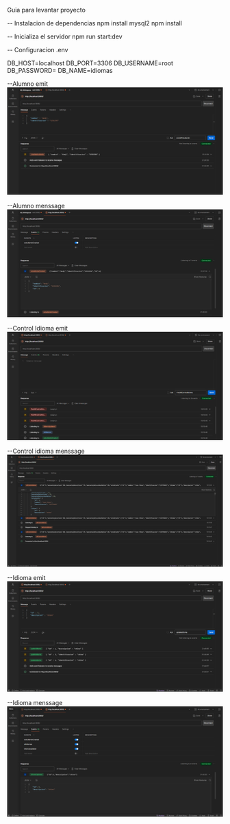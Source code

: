 Guia para levantar proyecto 

-- Instalacion de dependencias
npm install mysql2
npm install 

-- Inicializa el servidor 
npm run start:dev

-- Configuracion .env

DB_HOST=localhost
DB_PORT=3306
DB_USERNAME=root
DB_PASSWORD=
DB_NAME=idiomas

--Alumno emit 
![alt text](evidencia/alumno1.png)


--Alumno menssage
![alt text](evidencia/alumno2.png)

--Control Idioma emit
![alt text](evidencia/controlIdioma1.png)

--Control idioma menssage
![alt text](evidencia/controlIdioma2.png)

--Idioma emit
![alt text](evidencia/idioma1.png)

--Idioma menssage
![alt text](evidencia/idioma2.png)


